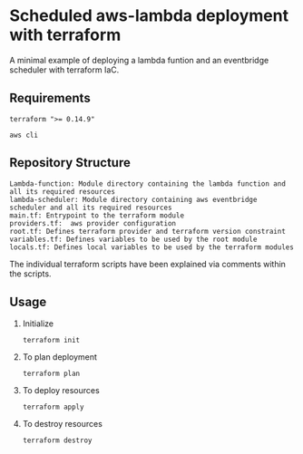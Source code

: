 # Scheduled aws-lambda deployment with terraform

A minimal example of deploying a lambda funtion and an eventbridge scheduler with terraform IaC.

## Requirements

`terraform ">= 0.14.9"`

`aws cli`

## Repository Structure

```
Lambda-function: Module directory containing the lambda function and all its required resources
lambda-scheduler: Module directory containing aws eventbridge scheduler and all its required resources
main.tf: Entrypoint to the terraform module
providers.tf:  aws provider configuration
root.tf: Defines terraform provider and terraform version constraint
variables.tf: Defines variables to be used by the root module
locals.tf: Defines local variables to be used by the terraform modules 
```

The individual terraform scripts have been explained via comments within the scripts.

## Usage
1. Initialize

    `terraform init`

2. To plan deployment

    `terraform plan`

3. To deploy resources

    `terraform apply`

4. To destroy resources

    `terraform destroy`